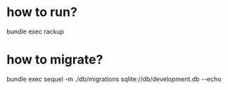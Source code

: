 # how to run?
bundle exec rackup

# how to migrate?
bundle exec sequel -m ./db/migrations sqlite://db/development.db --echo